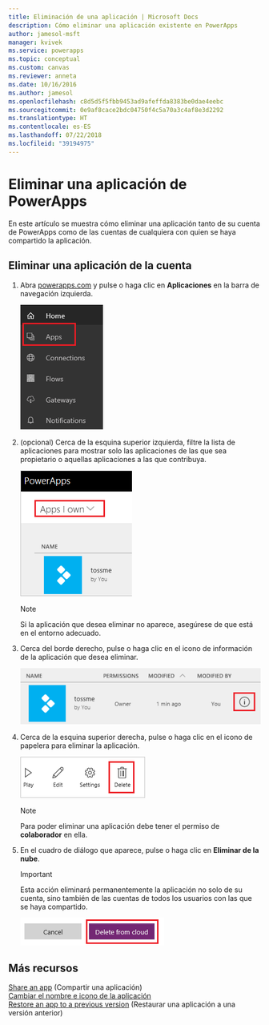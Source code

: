 ```yaml
---
title: Eliminación de una aplicación | Microsoft Docs
description: Cómo eliminar una aplicación existente en PowerApps
author: jamesol-msft
manager: kvivek
ms.service: powerapps
ms.topic: conceptual
ms.custom: canvas
ms.reviewer: anneta
ms.date: 10/16/2016
ms.author: jamesol
ms.openlocfilehash: c8d5d5f5fbb9453ad9afeffda8383be0dae4eebc
ms.sourcegitcommit: 0e9af8cace2bdc04750f4c5a70a3c4af8e3d2292
ms.translationtype: HT
ms.contentlocale: es-ES
ms.lasthandoff: 07/22/2018
ms.locfileid: "39194975"
---
```

# <a name="delete-an-app-from-powerapps"></a>Eliminar una aplicación de PowerApps
En este artículo se muestra cómo eliminar una aplicación tanto de su cuenta de PowerApps como de las cuentas de cualquiera con quien se haya compartido la aplicación.

## <a name="delete-an-app-from-your-account"></a>Eliminar una aplicación de la cuenta
1. Abra [powerapps.com](https://web.powerapps.com?utm_source=padocs&utm_medium=linkinadoc&utm_campaign=referralsfromdoc) y pulse o haga clic en **Aplicaciones** en la barra de navegación izquierda.
   
    ![](./media/delete-app/file-apps.png)
2. (opcional) Cerca de la esquina superior izquierda, filtre la lista de aplicaciones para mostrar solo las aplicaciones de las que sea propietario o aquellas aplicaciones a las que contribuya.
   
    ![](./media/delete-app/filter-list.png)
   
    > [!NOTE]
   > Si la aplicación que desea eliminar no aparece, asegúrese de que está en el entorno adecuado.
3. Cerca del borde derecho, pulse o haga clic en el icono de información de la aplicación que desea eliminar.
   
    ![](./media/delete-app/app-options.png)
4. Cerca de la esquina superior derecha, pulse o haga clic en el icono de papelera para eliminar la aplicación.
   
    ![](./media/delete-app/delete-icon.png)
   
    > [!NOTE]
   > Para poder eliminar una aplicación debe tener el permiso de **colaborador** en ella.
5. En el cuadro de diálogo que aparece, pulse o haga clic en **Eliminar de la nube**.  
   
    > [!IMPORTANT]
   > Esta acción eliminará permanentemente la aplicación no solo de su cuenta, sino también de las cuentas de todos los usuarios con las que se haya compartido.
   
    ![](./media/delete-app/delete-button.png)

## <a name="more-resources"></a>Más recursos
[Share an app](share-app.md) (Compartir una aplicación)  
[Cambiar el nombre e icono de la aplicación](set-name-tile.md)  
[Restore an app to a previous version](restore-an-app.md) (Restaurar una aplicación a una versión anterior)  

